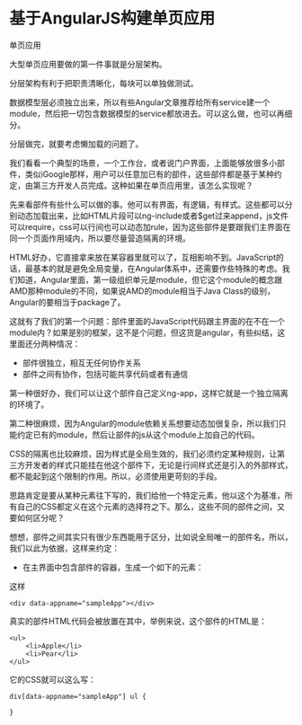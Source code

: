 基于AngularJS构建单页应用
====

单页应用

大型单页应用要做的第一件事就是分层架构。

分层架构有利于把职责清晰化，每块可以单独做测试。

数据模型层必须独立出来，所以有些Angular文章推荐给所有service建一个module，然后把一切包含数据模型的service都放进去。可以这么做，也可以再细分。

分层做完，就要考虑懒加载的问题了。

我们看看一个典型的场景，一个工作台，或者说门户界面，上面能够放很多小部件，类似iGoogle那样，用户可以任意加已有的部件，这些部件都是基于某种约定，由第三方开发人员完成。这种如果在单页应用里，该怎么实现呢？

先来看部件有些什么可以做的事。他可以有界面，有逻辑，有样式。这些都可以分别动态加载出来，比如HTML片段可以ng-include或者$get过来append，js文件可以require，css可以行间也可以动态加rule，因为这些部件是要跟我们主界面在同一个页面作用域内，所以要尽量营造隔离的环境。

HTML好办，它直接拿来放在某容器里就可以了，互相影响不到。JavaScript的话，最基本的就是避免全局变量，在Angular体系中，还需要作些特殊的考虑。我们知道，Angular里面，第一级组织单元是module，但它这个module的概念跟AMD那种module的不同，如果说AMD的module相当于Java Class的级别，Angular的要相当于package了。

这就有了我们的第一个问题：部件里面的JavaScript代码跟主界面的在不在一个module内？如果是别的框架，这不是个问题，但这货是angular，有些纠结，这里面还分两种情况：

- 部件很独立，相互无任何协作关系
- 部件之间有协作，包括可能共享代码或者有通信

第一种很好办，我们可以让这个部件自己定义ng-app，这样它就是一个独立隔离的环境了。

第二种很麻烦，因为Angular的module依赖关系想要动态加很复杂，所以我们只能约定已有的module，然后让部件的js从这个module上加自己的代码。

CSS的隔离也比较麻烦，因为样式是全局生效的，我们必须约定某种规则，让第三方开发者的样式只能挂在他这个部件下，无论是行间样式还是引入的外部样式，都不能起到这个限制的作用。所以，必须使用更苛刻的手段。

思路肯定是要从某种元素往下写的，我们给他一个特定元素，他以这个为基准，所有自己的CSS都定义在这个元素的选择符之下。那么，这些不同的部件之间，又要如何区分呢？

想想，部件之间其实只有很少东西能用于区分，比如说全局唯一的部件名，所以，我们以此为依据，这样来约定：

- 在主界面中包含部件的容器，生成一个如下的元素：

这样

    <div data-appname="sampleApp"></div>


真实的部件HTML代码会被放置在其中，举例来说，这个部件的HTML是：

    <ul>
        <li>Apple</li>
        <li>Pear</li>
    </ul>

它的CSS就可以这么写：

    div[data-appname="sampleApp"] ul {
    
    }